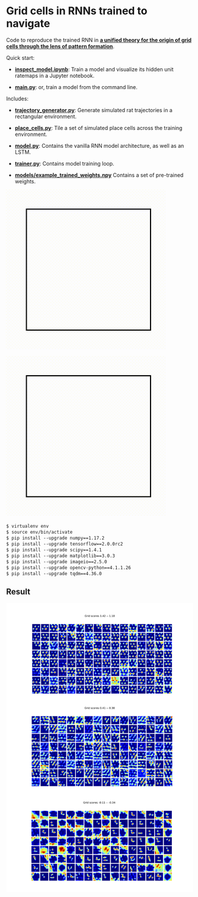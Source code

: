 # Grid cells in RNNs trained to navigate

Code to reproduce the trained RNN in [**a unified theory for the origin of grid cells through the lens of pattern formation**](https://papers.nips.cc/paper/9191-a-unified-theory-for-the-origin-of-grid-cells-through-the-lens-of-pattern-formation). 

Quick start:

* [**inspect_model.ipynb**](inspect_model.ipynb):
  Train a model and visualize its hidden unit ratemaps in a Jupyter notebook. 
 
* [**main.py**](main.py):
  or, train a model from the command line.
  
Includes:

* [**trajectory_generator.py**](trajectory_generator.py):
  Generate simulated rat trajectories in a rectangular environment.

* [**place_cells.py**](place_cells.py):
  Tile a set of simulated place cells across the training environment. 
  
* [**model.py**](model.py):
  Contains the vanilla RNN model architecture, as well as an LSTM.
  
* [**trainer.py**](model.py):
  Contains model training loop.
  
* [**models/example_trained_weights.npy**](models/example_trained_weights.npy)
  Contains a set of pre-trained weights.
 
![](./docs/poisson_spiking.gif)

<img src="./docs/poisson_spiking.gif">

```shell
$ virtualenv env
$ source env/bin/activate
$ pip install --upgrade numpy==1.17.2
$ pip install --upgrade tensorflow==2.0.0rc2
$ pip install --upgrade scipy==1.4.1
$ pip install --upgrade matplotlib==3.0.3
$ pip install --upgrade imageio==2.5.0
$ pip install --upgrade opencv-python==4.1.1.26
$ pip install --upgrade tqdm==4.36.0
```

## Result

![grid visualization](./docs/RNNgrids.png)

